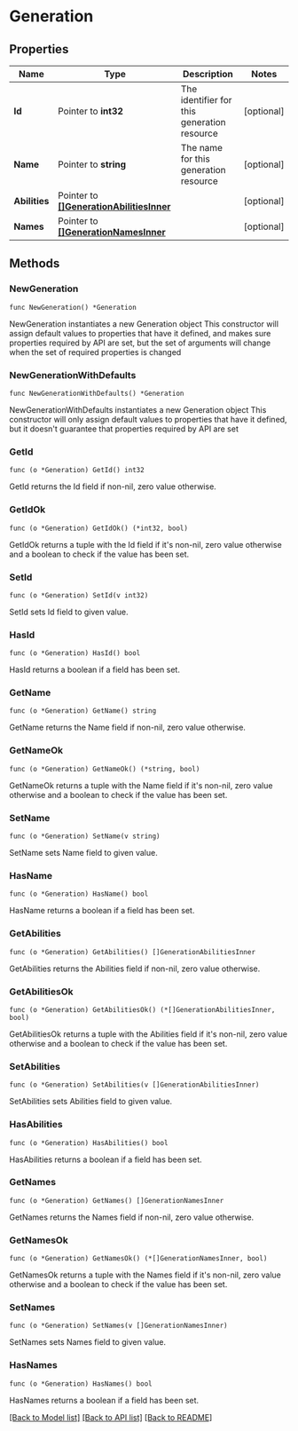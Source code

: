 # Generation

## Properties

Name | Type | Description | Notes
------------ | ------------- | ------------- | -------------
**Id** | Pointer to **int32** | The identifier for this generation resource | [optional] 
**Name** | Pointer to **string** | The name for this generation resource | [optional] 
**Abilities** | Pointer to [**[]GenerationAbilitiesInner**](GenerationAbilitiesInner.md) |  | [optional] 
**Names** | Pointer to [**[]GenerationNamesInner**](GenerationNamesInner.md) |  | [optional] 

## Methods

### NewGeneration

`func NewGeneration() *Generation`

NewGeneration instantiates a new Generation object
This constructor will assign default values to properties that have it defined,
and makes sure properties required by API are set, but the set of arguments
will change when the set of required properties is changed

### NewGenerationWithDefaults

`func NewGenerationWithDefaults() *Generation`

NewGenerationWithDefaults instantiates a new Generation object
This constructor will only assign default values to properties that have it defined,
but it doesn't guarantee that properties required by API are set

### GetId

`func (o *Generation) GetId() int32`

GetId returns the Id field if non-nil, zero value otherwise.

### GetIdOk

`func (o *Generation) GetIdOk() (*int32, bool)`

GetIdOk returns a tuple with the Id field if it's non-nil, zero value otherwise
and a boolean to check if the value has been set.

### SetId

`func (o *Generation) SetId(v int32)`

SetId sets Id field to given value.

### HasId

`func (o *Generation) HasId() bool`

HasId returns a boolean if a field has been set.

### GetName

`func (o *Generation) GetName() string`

GetName returns the Name field if non-nil, zero value otherwise.

### GetNameOk

`func (o *Generation) GetNameOk() (*string, bool)`

GetNameOk returns a tuple with the Name field if it's non-nil, zero value otherwise
and a boolean to check if the value has been set.

### SetName

`func (o *Generation) SetName(v string)`

SetName sets Name field to given value.

### HasName

`func (o *Generation) HasName() bool`

HasName returns a boolean if a field has been set.

### GetAbilities

`func (o *Generation) GetAbilities() []GenerationAbilitiesInner`

GetAbilities returns the Abilities field if non-nil, zero value otherwise.

### GetAbilitiesOk

`func (o *Generation) GetAbilitiesOk() (*[]GenerationAbilitiesInner, bool)`

GetAbilitiesOk returns a tuple with the Abilities field if it's non-nil, zero value otherwise
and a boolean to check if the value has been set.

### SetAbilities

`func (o *Generation) SetAbilities(v []GenerationAbilitiesInner)`

SetAbilities sets Abilities field to given value.

### HasAbilities

`func (o *Generation) HasAbilities() bool`

HasAbilities returns a boolean if a field has been set.

### GetNames

`func (o *Generation) GetNames() []GenerationNamesInner`

GetNames returns the Names field if non-nil, zero value otherwise.

### GetNamesOk

`func (o *Generation) GetNamesOk() (*[]GenerationNamesInner, bool)`

GetNamesOk returns a tuple with the Names field if it's non-nil, zero value otherwise
and a boolean to check if the value has been set.

### SetNames

`func (o *Generation) SetNames(v []GenerationNamesInner)`

SetNames sets Names field to given value.

### HasNames

`func (o *Generation) HasNames() bool`

HasNames returns a boolean if a field has been set.


[[Back to Model list]](../README.md#documentation-for-models) [[Back to API list]](../README.md#documentation-for-api-endpoints) [[Back to README]](../README.md)


